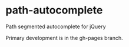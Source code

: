 path-autocomplete
=================

Path segmented autocomplete for jQuery

Primary development is in the gh-pages branch.
